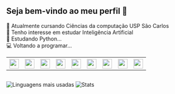 ## Seja bem-vindo ao meu perfil 👋 

📖 Atualmente cursando Ciências da computação USP São Carlos
<br>
🌱 Tenho interesse em estudar Inteligência Artificial
<br>
🐍 Estudando Python...
<br>
💻 Voltando a programar...

<table border-width="0">
<th>
<img src="https://cdn.jsdelivr.net/gh/devicons/devicon@latest/icons/python/python-original.svg" height="25" />
</th>
<th>
<img src="https://cdn.jsdelivr.net/gh/devicons/devicon@latest/icons/flask/flask-original.svg" height="25"/>   
</th>  
<th>
<img src="https://cdn.jsdelivr.net/gh/devicons/devicon@latest/icons/java/java-original.svg" height="25"/>
</th>
<th>
<img src="https://cdn.jsdelivr.net/gh/devicons/devicon@latest/icons/spring/spring-original.svg" height="25" /> 
</th>         
<th>
<img src="https://cdn.jsdelivr.net/gh/devicons/devicon@latest/icons/cplusplus/cplusplus-original.svg" height="25"/>
</th>
<th>
<img src="https://cdn.jsdelivr.net/gh/devicons/devicon@latest/icons/html5/html5-original.svg" height="25"/>
</th>
<th>
<img src="https://cdn.jsdelivr.net/gh/devicons/devicon@latest/icons/css3/css3-original.svg" height="25"/>
</th>
<th>
<img src="https://cdn.jsdelivr.net/gh/devicons/devicon@latest/icons/javascript/javascript-original.svg" height="25"/>
</th>
<th>
<img src="https://cdn.jsdelivr.net/gh/devicons/devicon@latest/icons/php/php-original.svg" height="25" />
</th>
</table>

##
![Linguagens mais usadas](https://github-readme-stats.vercel.app/api/top-langs/?username=HeitorgOliveira&layout=compact&theme=radical)
![Stats](https://github-readme-stats.vercel.app/api?username=HeitorgOliveira&show_icons=true&theme=radical)



##
